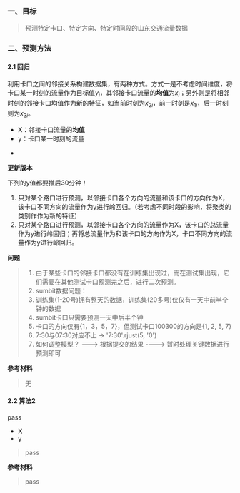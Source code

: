 [@__@]:pass代表自行填充

### 一、目标

>预测特定卡口、特定方向、特定时间段的山东交通流量数据

> 

### 二、预测方法

#### 2.1 回归

​	利用卡口之间的邻接关系构建数据集，有两种方式。方式一是不考虑时间维度，将卡口某一时刻的流量作为目标值$y_i$，其邻接卡口流量的**均值**为$x_i$；另外则是将相邻时刻的邻接卡口均值作为新的特征，如当前时刻为$x_{2i}$，前一时刻是$x_{1i}$，后一时刻则为$x_{3i}$。

- X：邻接卡口流量的**均值**
- y：卡口某一时刻的流量

+ 

**更新版本**

下列的y值都要推后30分钟！
1. 只对某个路口进行预测，以邻接卡口各个方向的流量和该卡口的方向作为X，该卡口不同方向的流量作为y进行岭回归。（若考虑不同时段的影响，将聚类的类别作作为新的特征）
2. 只对某个路口进行预测，以邻接卡口各个方向的流量作为X，该卡口的总流量作为y进行岭回归；再将总流量作为和该卡口的方向作为X，卡口不同方向的流量作为y进行岭回归。





**问题**

> 1. 由于某些卡口的邻接卡口都没有在训练集出现过，而在测试集出现，它们需要在其他测试卡口预测完之后，进行二次预测。
> 2. sumbit数据问题：
>   1. 训练集(1-20号)拥有整天的数据，训练集(20多号)仅仅有一天中前半个钟的数据
>   2. sumbit卡口只需要预测一天中后半个钟
>   3. 卡口的方向仅有{1，3，5，7}，但测试卡口100300的方向是{1, 2, 5, 7}
>   4. 7:30与07:30对应不上 -> '7:30'.rjust(5, '0') 
> 3. 如何调整模型？ --->  根据提交的结果  ----> 暂时处理关键数据进行预测即可

**参考材料**

>无



#### 2.2 算法2

pass

+ X
+ y

> pass

 **参考材料**

> pass


